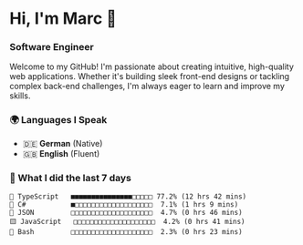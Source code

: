 # Hi, I'm Marc 👋 
### Software Engineer

Welcome to my GitHub! I'm passionate about creating intuitive, high-quality web applications. Whether it's building sleek front-end designs or tackling complex back-end challenges, I'm always eager to learn and improve my skills.  

### 🌍 Languages I Speak  
- 🇩🇪 **German** (Native)  
- 🇬🇧 **English** (Fluent)

### 🤯 What I did the last 7 days

```
🔷 TypeScript   ■■■■■■■■■■■■■■■□□□□□ 77.2% (12 hrs 42 mins)
🔷 C#           ■□□□□□□□□□□□□□□□□□□□  7.1% (1 hrs 9 mins)
📄 JSON         □□□□□□□□□□□□□□□□□□□□  4.7% (0 hrs 46 mins)
🟨 JavaScript   □□□□□□□□□□□□□□□□□□□□  4.2% (0 hrs 41 mins)
📄 Bash         □□□□□□□□□□□□□□□□□□□□  2.3% (0 hrs 23 mins)
```